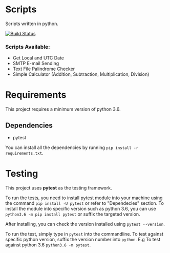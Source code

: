 # Scripts
Scripts written in python.

[![Build Status](https://travis-ci.org/ferdinh/python-scripts.svg?branch=master)](https://travis-ci.org/ferdinh/python-scripts)

### Scripts Available:
* Get Local and UTC Date
* SMTP E-mail Sending
* Text File Palindrome Checker
* Simple Calculator (Addition, Subtraction, Multiplication, Division)

# Requirements
This project requires a minimum version of python 3.6.

## Dependencies
* pytest

You can install all the dependencies by running `pip install -r requirements.txt`.

# Testing

This project uses __pytest__ as the testing framework.

To run the tests, you need to install pytest module into your machine using the command `pip install -U pytest` or refer to "Dependecies" section.
To install the module into specific version such as python 3.6, you can use `python3.6 -m pip install pytest` or suffix the targeted version.

After installing, you can check the version installed using `pytest --version`.

To run the test, simply type in `pytest` into the commandline. To test against specific python version, suffix the version number into  `python`. E.g To test against python 3.6 `python3.6 -m pytest`.
